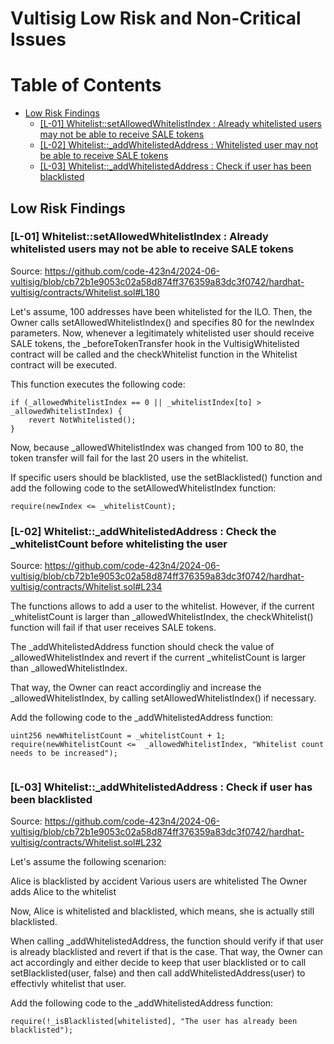 # Vultisig Low Risk and Non-Critical Issues

# Table of Contents
- [Low Risk Findings](#lowrisk)
    - [[L-01] Whitelist::setAllowedWhitelistIndex : Already whitelisted users may not be able to receive SALE tokens](#l01)
    - [[L-02] Whitelist::_addWhitelistedAddress : Whitelisted user may not be able to receive SALE tokens](#l02)
    - [[L-03] Whitelist::_addWhitelistedAddress : Check if user has been blacklisted](#l03)
   
  
<a id="lowrisk"></a>    
## Low Risk Findings

<a id="l01"></a>
### [L-01] Whitelist::setAllowedWhitelistIndex : Already whitelisted users may not be able to receive SALE tokens

Source: https://github.com/code-423n4/2024-06-vultisig/blob/cb72b1e9053c02a58d874ff376359a83dc3f0742/hardhat-vultisig/contracts/Whitelist.sol#L180

Let's assume, 100 addresses have been whitelisted for the ILO. Then, the Owner calls setAllowedWhitelistIndex() and specifies 80 for the newIndex parameters. Now, whenever a legitimately whitelisted user should receive SALE tokens, the _beforeTokenTransfer hook in the VultisigWhitelisted contract will be called and the checkWhitelist function in the Whitelist contract will be executed. 

This function executes the following code:

```
if (_allowedWhitelistIndex == 0 || _whitelistIndex[to] > _allowedWhitelistIndex) {
    revert NotWhitelisted();
} 
```

Now, because _allowedWhitelistIndex was changed from 100 to 80, the token transfer will fail for the last 20 users in the whitelist.
 
 
If specific users should be blacklisted, use the setBlacklisted() function and add the following code to the setAllowedWhitelistIndex function:

```
require(newIndex <= _whitelistCount);
```


<a id="l02"></a>
### [L-02] Whitelist::_addWhitelistedAddress : Check the _whitelistCount before whitelisting the user

Source: https://github.com/code-423n4/2024-06-vultisig/blob/cb72b1e9053c02a58d874ff376359a83dc3f0742/hardhat-vultisig/contracts/Whitelist.sol#L234

The functions allows to add a user to the whitelist. However, if the current _whitelistCount is larger than _allowedWhitelistIndex, the checkWhitelist() function will fail if that user receives SALE tokens.

The _addWhitelistedAddress function should check the value of _allowedWhitelistIndex and revert if the current _whitelistCount  is larger than _allowedWhitelistIndex.

That way, the Owner can react accordingliy and increase the _allowedWhitelistIndex, by calling setAllowedWhitelistIndex() if necessary.   

Add the following code to the _addWhitelistedAddress function:

```
uint256 newWhitelistCount = _whitelistCount + 1;
require(newWhitelistCount <=  _allowedWhitelistIndex, "Whitelist count needs to be increased");
       
```


<a id="l03"></a>
### [L-03] Whitelist::_addWhitelistedAddress : Check if user has been blacklisted

Source: https://github.com/code-423n4/2024-06-vultisig/blob/cb72b1e9053c02a58d874ff376359a83dc3f0742/hardhat-vultisig/contracts/Whitelist.sol#L232

Let's assume the following scenarion:

Alice is blacklisted by accident
Various users are whitelisted
The Owner adds Alice to the whitelist

Now, Alice is whitelisted and blacklisted, which means, she is actually still blacklisted.

When calling _addWhitelistedAddress, the function should verify if that user is already blacklisted and revert if that is the case. That way, the Owner can act accordingly and either decide to keep that user blacklisted or to call setBlacklisted(user, false) and then call addWhitelistedAddress(user) to effectivly whitelist that user.
   

Add the following code to the _addWhitelistedAddress function:

```
require(!_isBlacklisted[whitelisted], "The user has already been blacklisted"); 
       
```


